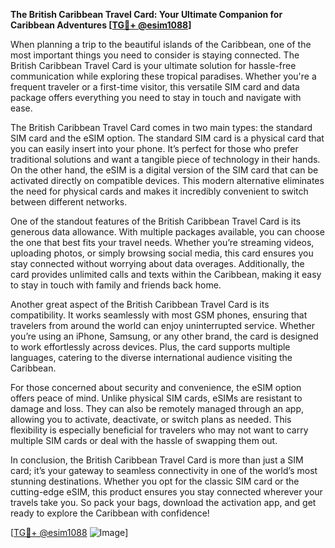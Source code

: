 **The British Caribbean Travel Card: Your Ultimate Companion for Caribbean Adventures [[TG💪+ @esim1088](https://t.me/s/esim1088)]**

When planning a trip to the beautiful islands of the Caribbean, one of the most important things you need to consider is staying connected. The British Caribbean Travel Card is your ultimate solution for hassle-free communication while exploring these tropical paradises. Whether you're a frequent traveler or a first-time visitor, this versatile SIM card and data package offers everything you need to stay in touch and navigate with ease.

The British Caribbean Travel Card comes in two main types: the standard SIM card and the eSIM option. The standard SIM card is a physical card that you can easily insert into your phone. It’s perfect for those who prefer traditional solutions and want a tangible piece of technology in their hands. On the other hand, the eSIM is a digital version of the SIM card that can be activated directly on compatible devices. This modern alternative eliminates the need for physical cards and makes it incredibly convenient to switch between different networks.

One of the standout features of the British Caribbean Travel Card is its generous data allowance. With multiple packages available, you can choose the one that best fits your travel needs. Whether you’re streaming videos, uploading photos, or simply browsing social media, this card ensures you stay connected without worrying about data overages. Additionally, the card provides unlimited calls and texts within the Caribbean, making it easy to stay in touch with family and friends back home.

Another great aspect of the British Caribbean Travel Card is its compatibility. It works seamlessly with most GSM phones, ensuring that travelers from around the world can enjoy uninterrupted service. Whether you’re using an iPhone, Samsung, or any other brand, the card is designed to work effortlessly across devices. Plus, the card supports multiple languages, catering to the diverse international audience visiting the Caribbean.

For those concerned about security and convenience, the eSIM option offers peace of mind. Unlike physical SIM cards, eSIMs are resistant to damage and loss. They can also be remotely managed through an app, allowing you to activate, deactivate, or switch plans as needed. This flexibility is especially beneficial for travelers who may not want to carry multiple SIM cards or deal with the hassle of swapping them out.

In conclusion, the British Caribbean Travel Card is more than just a SIM card; it’s your gateway to seamless connectivity in one of the world’s most stunning destinations. Whether you opt for the classic SIM card or the cutting-edge eSIM, this product ensures you stay connected wherever your travels take you. So pack your bags, download the activation app, and get ready to explore the Caribbean with confidence!

[[TG💪+ @esim1088](https://t.me/s/esim1088) ![Image](https://i.postimg.cc/Y0z9fWf4/image.png)]